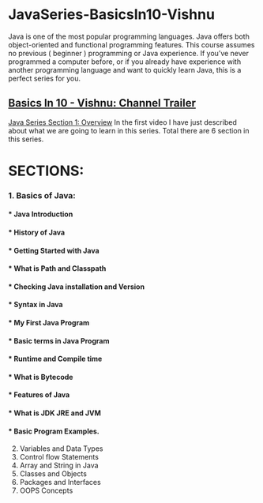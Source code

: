 # JavaSeries-BasicsIn10-Vishnu
Java is one of the most popular programming languages. Java offers both object-oriented and functional programming features. This course assumes no previous ( beginner ) programming or Java experience. If you’ve never programmed a computer before, or if you already have experience with another programming language and want to quickly learn Java, this is a perfect series for you.

## [Basics In 10 - Vishnu: Channel Trailer](https://www.youtube.com/watch?v=tR6j-qrwdho&t=17s)

[Java Series Section 1: Overview](https://www.youtube.com/watch?v=fhkK7Rbd07o)
In the first video I have just described about what we are going to learn in this series. Total there are 6 section in this series.

# SECTIONS:
### 1. Basics of Java:
#### * Java Introduction
#### * History of Java
#### * Getting Started with Java
#### * What is Path and Classpath
#### * Checking Java installation and Version
#### * Syntax in Java
#### * My First Java Program
#### * Basic terms in Java Program
#### * Runtime and Compile time
#### * What is Bytecode
#### * Features of Java
#### * What is JDK JRE and JVM
#### * Basic Program Examples.
2. Variables and Data Types
3. Control flow Statements
4. Array and String in Java
5. Classes and Objects
6. Packages and Interfaces
7. OOPS Concepts
